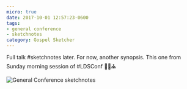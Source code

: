 ```yaml
---
micro: true
date: 2017-10-01 12:57:23-0600
tags:
- general conference
- sketchnotes
category: Gospel Sketcher
---
```


Full talk #sketchnotes later. For now, another synopsis. This one from Sunday morning session of #LDSConf ✍🏼⛪️

<img src="https://media.bennorris.org/images/gospelsketcher/uploads/2018/39adfa7233.jpg" alt="General Conference sketchnotes" />
